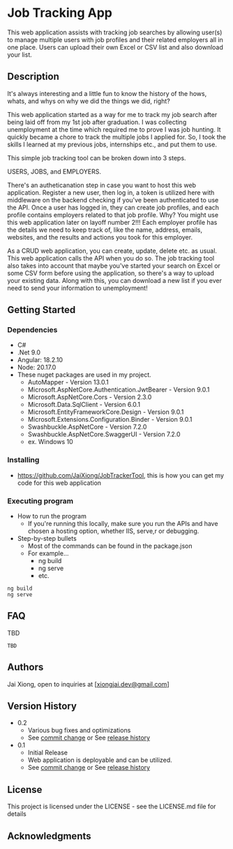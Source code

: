 # Job Tracking App 

This web application assists with tracking job searches by allowing user(s) to manage multiple users with job profiles and their related employers all in one place. Users can upload their own Excel or CSV list and also download your list.

## Description

It's always interesting and a little fun to know the history of the hows, whats, and whys on why we did the things we did, right?

This web application started as a way for me to track my job search after being laid off from my 1st job after graduation. I was collecting unemployment at the time which required me to prove I was job hunting. 
It quickly became a chore to track the multiple jobs I applied for. So, I took the skills I learned at my previous jobs, internships etc., and put them to use.

This simple job tracking tool can be broken down into 3 steps.

USERS, JOBS, and EMPLOYERS.

There's an autheticanation step in case you want to host this web application. Register a new user, then log in, a token is utilized here with middleware on the backend checking if you've been authenticated to use the API.
Once a user has logged in, they can create job profiles, and each profile contains employers related to that job profile. Why? You might use this web application later on layoff number 2!!! 
Each employer profile has the details we need to keep track of, like the name, address, emails, websites, and the results and actions you took for this employer.

As a CRUD web application, you can create, update, delete etc. as usual. This web application calls the API when you do so. The job tracking tool also takes into account that maybe you've started your search on Excel or some 
CSV form before using the application, so there's a way to upload your existing data. Along with this, you can download a new list if you ever need to send your information to unemployment!

## Getting Started

### Dependencies

* C#
* .Net 9.0
* Angular: 18.2.10
* Node: 20.17.0
* These nuget packages are used in my project.
  * AutoMapper - Version 13.0.1
  * Microsoft.AspNetCore.Authentication.JwtBearer - Version 9.0.1
  * Microsoft.AspNetCore.Cors - Version 2.3.0
  * Microsoft.Data.SqlClient - Version 6.0.1
  * Microsoft.EntityFrameworkCore.Design - Version 9.0.1
  * Microsoft.Extensions.Configuration.Binder - Version 9.0.1
  * Swashbuckle.AspNetCore - Version 7.2.0
  * Swashbuckle.AspNetCore.SwaggerUI - Version 7.2.0
  * ex. Windows 10

### Installing

* https://github.com/JaiXiong/JobTrackerTool, this is how you can get my code for this web application

### Executing program

* How to run the program
  * If you're running this locally, make sure you run the APIs and have chosen a hosting option, whether IIS, serve,r or debugging.
* Step-by-step bullets
  * Most of the commands can be found in the package.json
  * For example...
    * ng build
    * ng serve
    * etc.
```
ng build
ng serve
```

## FAQ

TBD
```
TBD
```

## Authors

Jai Xiong, open to inquiries at [xiongjai.dev@gmail.com]

## Version History

* 0.2
    * Various bug fixes and optimizations 
    * See [commit change]() or See [release history]()
* 0.1
    * Initial Release
    * Web application is deployable and can be utilized.
    * See [commit change]() or See [release history]()

## License

This project is licensed under the LICENSE - see the LICENSE.md file for details

## Acknowledgments
